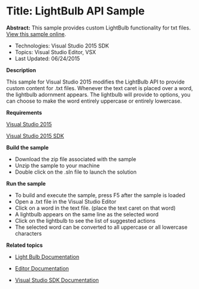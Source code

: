 # Title: LightBulb API Sample
**Abstract:** This sample provides custom LightBulb functionality for txt
files.[ View this sample online](https://github.com/Microsoft/VSSDK-Extensibility-Samples).

* Technologies: Visual Studio 2015 SDK
* Topics: Visual Studio Editor, VSX
* Last Updated: 06/24/2015

**Description**

This sample for Visual Studio 2015 modifies the LightBulb API to provide
custom content for .txt files. Whenever the text caret is placed over a word,
the lightbulb adornment appears. The lightbulb will provide to options, you
can choose to make the word entirely uppercase or entirely lowercase.

**Requirements**

[ Visual Studio 2015 ](http://www.microsoft.com/visualstudio/en-us/try/default.mspx#download)

[ Visual Studio 2015 SDK ](https://www.visualstudio.com/en-us/downloads/visual-studio-2015-downloads-vs.aspx)



**Build the sample**

  * Download the zip file associated with the sample 
  * Unzip the sample to your machine 
  * Double click on the .sln file to launch the solution 



**Run the sample**

  * To build and execute the sample, press F5 after the sample is loaded 
  * Open a .txt file in the Visual Studio Editor
  * Click on a word in the text file. (place the text caret on that word)
  * A lightbulb appears on the same line as the selected word
  * Click on the lightbulb to see the list of suggested actions
  * The selected word can be converted to all uppercase or all lowercase characters



**Related topics**

* [ Light Bulb Documentation ](https://msdn.microsoft.com/en-us/library/dn872466(v=vs.140).aspx)

* [ Editor Documentation ](https://msdn.microsoft.com/en-us/library/dd885242(v=vs.140).aspx)

* [ Visual Studio SDK Documentation ](https://msdn.microsoft.com/en-us/library/bb166441(v=vs.140).aspx)


